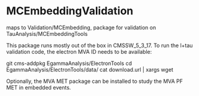 MCEmbeddingValidation
=====================

maps to Validation/MCEmbedding, package for validation on TauAnalysis/MCEmbeddingTools

This package runs mostly out of the box in CMSSW_5_3_17. To run the l+tau validation
code, the electron MVA ID needs to be available:

git cms-addpkg EgammaAnalysis/ElectronTools
cd EgammaAnalysis/ElectronTools/data/
cat download.url | xargs wget      

Optionally, the MVA MET package can be installed to study the MVA PF MET in embedded
events.

